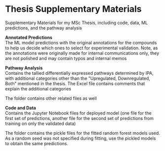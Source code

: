 # Thesis Supplementary Materials
Supplementary Materials for my MSc Thesis, including code, data, ML predictions, and the pathway analysis

**Annotated Predictions**  
The ML model predictions with the original annotations for the compounds to help us decide which ones to select for experimental validation. Note, as the annotations were originally made for internal communications only, they are not polished and may contain typos and internal memos

**Pathway Analysis**  
Contains the tallied differentially expressed pathways determined by IPA, with additional categories other than the "Upregulated, Downregulated, Both" mentioned in the thesis. The Excel file contains comments that explain the additional categories

The folder contains other related files as well

**Code and Data**  
Contains the Jupyter Notebook files for deployed model (one file for the first set of predictions, another file for the second set of predictions from training on only the validated data)

The folder contains the pickle files for the fitted random forest models used. As a random seed was not specified during fitting, use the pickled models to obtain the same predictions.
